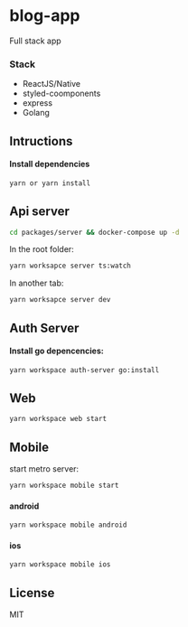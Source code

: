# blog-app

Full stack app

### Stack

- ReactJS/Native
- styled-coomponents
- express
- Golang

## Intructions

#### Install dependencies

```sh
yarn or yarn install
```

## Api server

```sh
cd packages/server && docker-compose up -d
```

In the root folder:

```sh
yarn worksapce server ts:watch
```

In another tab:

```sh
yarn worksapce server dev
```

## Auth Server

#### Install go depencencies:

```sh
yarn workspace auth-server go:install
```

## Web

```sh
yarn workspace web start
```

## Mobile

start metro server:

```sh
yarn workspace mobile start
```

#### android

```sh
yarn workspace mobile android
```

#### ios

```sh
yarn workspace mobile ios
```

## License

MIT
